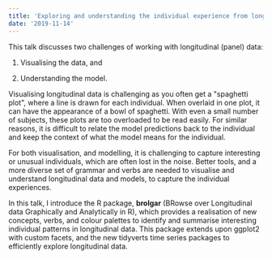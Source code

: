 ```yaml
---
title: 'Exploring and understanding the individual experience from longitudinal data, or "How to make better spaghetti (plots)"'
date: '2019-11-14'
---
```


This talk discusses two challenges of working with longitudinal (panel) data:

1) Visualising the data, and  

2) Understanding the model. 

Visualising longitudinal data is challenging as you often get a "spaghetti plot", where a line is drawn for each individual. When overlaid in one plot, it can have the appearance of a bowl of spaghetti. With even a small number of subjects, these plots are too overloaded to be read easily. For similar reasons, it is difficult to relate the model predictions back to the individual and keep the context of what the model means for the individual.

For both visualisation, and modelling, it is challenging to capture interesting or unusual individuals, which are often lost in the noise. Better tools, and a more diverse set of grammar and verbs are needed to visualise and understand longitudinal data and models, to capture the individual experiences.  

In this talk, I introduce the R package, **brolgar** (BRowse over Longitudinal data Graphically and Analytically in R), which provides a realisation of new concepts, verbs, and colour palettes to identify and summarise interesting individual patterns in longitudinal data. This package extends upon ggplot2 with custom facets, and the new tidyverts time series packages to efficiently explore longitudinal data.

